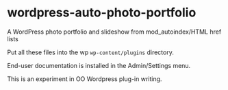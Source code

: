 wordpress-auto-photo-portfolio
==============================

A WordPress photo portfolio and slideshow from mod_autoindex/HTML href lists

Put all these files into the wp `wp-content/plugins` directory.

End-user documentation is installed in the Admin/Settings menu.

This is an experiment in OO Wordpress plug-in writing.
